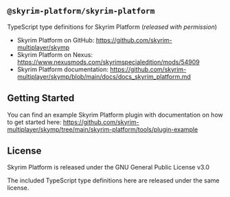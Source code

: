 ## `@skyrim-platform/skyrim-platform`

TypeScript type definitions for Skyrim Platform (_released with permission_)

- Skyrim Platform on GitHub: https://github.com/skyrim-multiplayer/skymp
- Skyrim Platform on Nexus: https://www.nexusmods.com/skyrimspecialedition/mods/54909
- Skyrim Platform documentation: https://github.com/skyrim-multiplayer/skymp/blob/main/docs/docs_skyrim_platform.md

## Getting Started

You can find an example Skyrim Platform plugin with documentation on how to get started here: https://github.com/skyrim-multiplayer/skymp/tree/main/skyrim-platform/tools/plugin-example

## License

Skyrim Platform is released under the GNU General Public License v3.0

The included TypeScript type definitions here are released under the same license.
